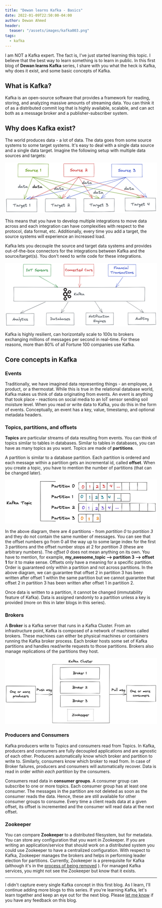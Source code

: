 ```yaml
---
title: "Dewan learns Kafka - Basics"
date: 2022-01-09T22:50:00-04:00
author: Dewan Ahmed
header:
  teaser: "/assets/images/kafka003.png"
tags:
  - kafka
---
```


<!-- Google tag (gtag.js) -->
<script async src="https://www.googletagmanager.com/gtag/js?id=G-6Y8EX6JQCW"></script>
<script>
  window.dataLayer = window.dataLayer || [];
  function gtag(){dataLayer.push(arguments);}
  gtag('js', new Date());

  gtag('config', 'G-6Y8EX6JQCW');
</script>

I am NOT a Kafka expert. The fact is, I've just started learning this topic. I believe that the best way to learn something is to learn in public. In this first blog of **Dewan learns Kafka** series, I share with you what the heck is Kafka, why does it exist, and some basic concepts of Kafka.

## What is Kafka?

Kafka is an open-source software that provides a framework for reading, storing, and analyzing massive amounts of streaming data. You can think it of as a distributed commit log that is highly available, scalable, and can act both as a message broker and a publisher-subscriber system. 

## Why does Kafka exist?

The world produces data - a lot of data. The data goes from some source systems to some target systems. It's easy to deal with a single data source and a single data target. Imagine the following setup with multiple data sources and targets:


![kafka002.png](/assets/images/kafka002.png)

This means that you have to develop multiple integrations to move data across and each integration can have complexities with respect to the protocol, data format, etc. Additionally, every time you add a target, the source systems will experience an increased load.

Kafka lets you decouple the source and target data systems and provides out-of-the-box connectors for the integrations between Kafka and the source/target(s). You don't need to write code for these integrations. 


![kafka003.png](/assets/images/kafka003.png)

Kafka is highly resilient, can horizontally scale to 100s to brokers exchanging millions of messages per second in real-time. For these reasons, more than 80% of all Fortune 100 companies use Kafka.


## Core concepts in Kafka

### Events

Traditionally, we have imagined data representing things - an employee, a product, or a thermostat. While this is true in the relational database world, Kafka makes us think of data originating from events. An event is anything that took place - reactions on social media to an IoT sensor sending soil moisture level. When you read or write data to Kafka, you do this in the form of events. Conceptually, an event has a key, value, timestamp, and optional metadata headers.

### Topics, partitions, and offsets

**Topics** are particular streams of data resulting from events. You can think of topics similar to tables in databases. Similar to tables in databases, you can have as many topics as you want. Topics are made of **partitions**.

A partition is similar to a database partition. Each partition is ordered and each message within a partition gets an incremental id, called **offset**. When you create a topic, you have to mention the number of partitions (that can be changed later). 


![kafka004.png](/assets/images/kafka004.png)

In the above diagram, there are 4 partitions - from *partition 0* to *partition 3* and they do not contain the same number of messages. You can see that the offset numbers go from 0 all the way up to some large index for the first 3 partitions and the offset number stops at 2 for *partition 3* (these are arbitrary numbers). The *offset 0* does not mean anything on its own. You have to mention, for example, **my_awesome_topic --> partition 3 --> offset 1** for it to make sense. Offsets only have a meaning for a specific partition. Order is guaranteed only within a partition and not across partitions. In the above diagram, we can guarantee that offset 2 in partition 3 has been written after offset 1 within the same partition but we cannot guarantee that offset 2 in partition 3 has been written after offset 1 in partition 2. 

Once data is written to a partition, it cannot be changed (immutability feature of Kafka). Data is assigned randomly to a partition unless a key is provided (more on this in later blogs in this series).

### Brokers

A **Broker** is a Kafka server that runs in a Kafka Cluster. From an infrastructure point, Kafka is composed of a network of machines called brokers. These machines can either be physical machines or containers running the Kafka broker process. Each broker hosts some set of Kafka partitions and handles read/write requests to those partitions. Brokers also manage replications of the partitions they host. 


![kafka001.png](/assets/images/kafka001.png)



### Producers and Consumers

Kafka producers write to Topics and consumers read from Topics. In Kafka, producers and consumers are fully decoupled applications and are agnostic of each other. Producers automatically know which broker and partition to write to. Similarly, consumers know which broker to read from. In case of Broker failures, producers and consumers will automatically recover. Data is read in order *within each partition* by the consumers. 

Consumers read data in **consumer groups**. A consumer group can subscribe to one or more topics. Each consumer group has at least one consumer. The messages in the partition are not deleted as soon as the consumer reads the data. Hence, these are still available for other consumer groups to consume. Every time a client reads data at a given offset, its offset is incremented and the consumer will read data at the next offset.


### Zookeeper

You can compare **Zookeeper** to a distributed filesystem, but for metadata. You can store any configuration that you want in Zookeeper. If you are writing an application/service that should work on a distributed system you could use Zookeeper to have a centralized configuration. With respect to Kafka, Zookeeper manages the brokers and helps in performing leader election for partitions. Currently, Zookeeper is a prerequisite for Kafka (although it's in the  [process of being removed](https://cwiki.apache.org/confluence/display/KAFKA/KIP-500%3A+Replace+ZooKeeper+with+a+Self-Managed+Metadata+Quorum) ). For managed Kafka services, you might not see the Zookeeper but know that it exists.

---

I didn't capture every single Kafka concept in this first blog. As I learn, I'll continue adding more blogs to this series. If you're learning Kafka, let's learn together and keep an eye out for the next blog. Please  [let me know](https://www.linkedin.com/in/diahmed/) if you have any feedback on this blog. 
